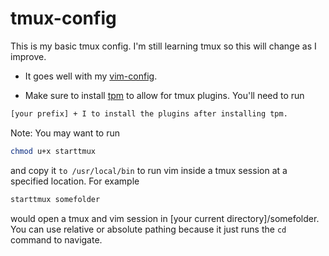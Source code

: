 # tmux-config
This is my basic tmux config. I'm still learning tmux so this will change as I improve. 
- It goes well with my [vim-config](https://github.com/aaron777collins/vim-config). 

- Make sure to install [tpm](https://github.com/tmux-plugins/tpm) to allow for tmux plugins. You'll need to run 
```bash
[your prefix] + I to install the plugins after installing tpm.
```
Note: You may want to run
```bash
chmod u+x starttmux
```
and copy it `to /usr/local/bin` to run vim inside a tmux session at a specified location. For example
```bash
starttmux somefolder
```
would open a tmux and vim session in [your current directory]/somefolder. You can use relative or absolute pathing because it just runs the `cd` command to navigate.
